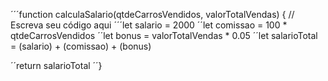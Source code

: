 ´´´function calculaSalario(qtdeCarrosVendidos, valorTotalVendas) {
// Escreva seu código aqui
´´´let salario = 2000
´´let comissao = 100 * qtdeCarrosVendidos
´´let bonus = valorTotalVendas * 0.05
´´let salarioTotal = (salario) + (comissao) + (bonus)

´´return salarioTotal
´´}